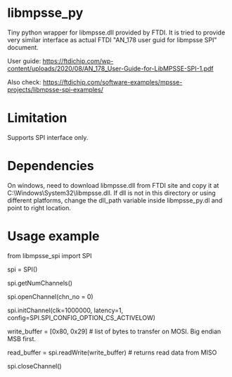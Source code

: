 # libmpsse_py
Tiny python wrapper for libmpsse.dll provided by FTDI.
It is tried to provide very similar interface as actual FTDI "AN_178 user guid for libmpsse SPI" document.

User guide: https://ftdichip.com/wp-content/uploads/2020/08/AN_178_User-Guide-for-LibMPSSE-SPI-1.pdf

Also check: https://ftdichip.com/software-examples/mpsse-projects/libmpsse-spi-examples/

# Limitation
Supports SPI interface only.

# Dependencies
On windows, need to download libmpsse.dll from FTDI site and copy it at C:\Windows\System32\libmpsse.dll.
If dll is not in this directory or using different platforms, change the dll_path variable inside libmpsse_py.dl and point to right location.

# Usage example

from libmpsse_spi import SPI

spi = SPI()

spi.getNumChannels()

spi.openChannel(chn_no = 0)

spi.initChannel(clk=1000000, latency=1, config=SPI.SPI_CONFIG_OPTION_CS_ACTIVELOW)

write_buffer = [0x80, 0x29] # list of bytes to transfer on MOSI. Big endian MSB first.

read_buffer = spi.readWrite(write_buffer) # returns read data from MISO

spi.closeChannel()
